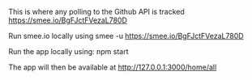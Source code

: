 This is where any polling to the Github API is tracked
https://smee.io/BgFJctFVezaL780D

Run smee.io locally using
smee -u https://smee.io/BgFJctFVezaL780D

Run the app locally using:
npm start

The app will then be available at http://127.0.0.1:3000/home/all

